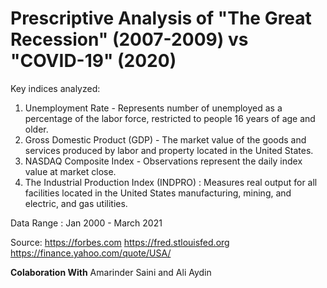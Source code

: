 # Prescriptive Analysis of "The Great Recession" (2007-2009) vs "COVID-19" (2020)

Key indices analyzed:

1. Unemployment Rate - Represents number of unemployed as a percentage of the labor force, restricted to people 16 years of age and older.
2. Gross Domestic Product (GDP) - The market value of the goods and services produced by labor and property located in the United States.
3. NASDAQ Composite Index - Observations represent the daily index value at market close. 
4. The Industrial Production Index (INDPRO) : Measures real output for all facilities located in the United States manufacturing, mining, and electric, and gas utilities.

Data Range : 
Jan 2000 - March 2021

Source:
https://forbes.com
https://fred.stlouisfed.org
https://finance.yahoo.com/quote/USA/

**Colaboration With** Amarinder Saini and Ali Aydin

